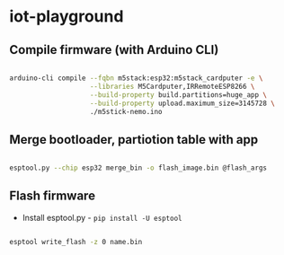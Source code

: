 # iot-playground


## Compile firmware (with Arduino CLI)

```bash

arduino-cli compile --fqbn m5stack:esp32:m5stack_cardputer -e \
                    --libraries M5Cardputer,IRRemoteESP8266 \
                    --build-property build.partitions=huge_app \
                    --build-property upload.maximum_size=3145728 \
                    ./m5stick-nemo.ino

```

## Merge bootloader, partiotion table with app

```bash

esptool.py --chip esp32 merge_bin -o flash_image.bin @flash_args

```

## Flash firmware

- Install esptool.py - `pip install -U esptool`

```bash

esptool write_flash -z 0 name.bin

```

